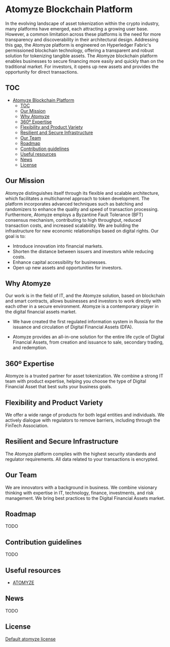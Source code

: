 # Atomyze Blockchain Platform

In the evolving landscape of asset tokenization within the crypto industry, many platforms have emerged, each attracting a growing user base. However, a common limitation across these platforms is the need for more transparency and discoverability in their architectural design. Addressing this gap, the Atomyze platform is engineered on Hyperledger Fabric's permissioned blockchain technology, offering a transparent and robust solution for tokenizing tangible assets. The Atomyze blockchain platform enables businesses to secure financing more easily and quickly than on the traditional market. For investors, it opens up new assets and provides the opportunity for direct transactions.

## TOC

- [Atomyze Blockchain Platform](#atomyze-blockchain-platform)
  - [TOC](#toc)
  - [Our Mission](#our-mission)
  - [Why Atomyze](#why-atomyze)
  - [360º Expertise](#360º-expertise)
  - [Flexibility and Product Variety](#flexibility-and-product-variety)
  - [Resilient and Secure Infrastructure](#resilient-and-secure-infrastructure)
  - [Our Team](#our-team)
  - [Roadmap](#roadmap)
  - [Contribution guidelines](#contribution-guidelines)
  - [Useful resources](#useful-resources)
  - [News](#news)
  - [License](#license)

## Our Mission

Atomyze distinguishes itself through its flexible and scalable architecture, which facilitates a multichannel approach to token development. The platform incorporates advanced techniques such as batching and randomizers to enhance the quality and speed of transaction processing. Furthermore, Atomyze employs a Byzantine Fault Tolerance (BFT) consensus mechanism, contributing to high throughput, reduced transaction costs, and increased scalability. We are building the infrastructure for new economic relationships based on digital rights. Our goal is to:

- Introduce innovation into financial markets.
- Shorten the distance between issuers and investors while reducing costs.
- Enhance capital accessibility for businesses.
- Open up new assets and opportunities for investors.

## Why Atomyze

Our work is in the field of IT, and the Atomyze solution, based on blockchain and smart contracts, allows businesses and investors to work directly with each other in a secure environment. Atomyze is a contemporary player in the digital financial assets market.

- We have created the first regulated information system in Russia for the issuance and circulation of Digital Financial Assets (DFA). 

- Atomyze provides an all-in-one solution for the entire life cycle of Digital Financial Assets, from creation and issuance to sale, secondary trading, and redemption.

## 360º Expertise

Atomyze is a trusted partner for asset tokenization. We combine a strong IT team with product expertise, helping you choose the type of Digital Financial Asset that best suits your business goals.

## Flexibility and Product Variety

We offer a wide range of products for both legal entities and individuals. We actively dialogue with regulators to remove barriers, including through the FinTech Association.

## Resilient and Secure Infrastructure

The Atomyze platform complies with the highest security standards and regulator requirements. All data related to your transactions is encrypted.

## Our Team

We are innovators with a background in business. We combine visionary thinking with expertise in IT, technology, finance, investments, and risk management. We bring best practices to the Digital Financial Assets market.

## Roadmap

TODO

## Contribution guidelines

TODO

## Useful resources

* [ATOMYZE](https://atomyze.ru/)

## News

TODO

## License

[Default atomyze license](LICENSE)
